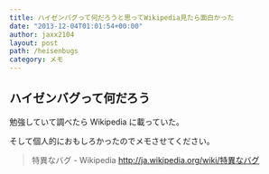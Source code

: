 ```yaml
---
title: ハイゼンバグって何だろうと思ってWikipedia見たら面白かった
date: "2013-12-04T01:01:54+00:00"
author: jaxx2104
layout: post
path: /heisenbugs
category: メモ
---
```


## ハイゼンバグって何だろう

勉強していて調べたら Wikipedia に載っていた。

そして個人的におもしろかったのでメモさせてください。

> 特異なバグ - Wikipedia
> http://ja.wikipedia.org/wiki/特異なバグ
